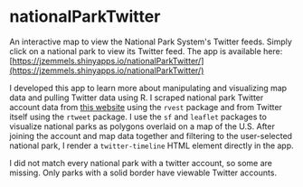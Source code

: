 # nationalParkTwitter
An interactive map to view the National Park System's Twitter feeds.
Simply click on a national park to view its Twitter feed.
The app is available here: [https://jzemmels.shinyapps.io/nationalParkTwitter/](https://jzemmels.shinyapps.io/nationalParkTwitter/)

I developed this app to learn more about manipulating and visualizing map data and pulling Twitter data using R.
I scraped national park Twitter account data from [this website](https://jasoncochran.com/blog/all-the-national-park-service-twitter-accounts-in-one-place/) using the `rvest` package and from Twitter itself using the `rtweet` package.
I use the `sf` and `leaflet` packages to visualize national parks as polygons overlaid on a map of the U.S.
After joining the account and map data together and filtering to the user-selected national park, I render a `twitter-timeline` HTML element directly in the app.

I did not match every national park with a twitter account, so some are missing. 
Only parks with a solid border have viewable Twitter accounts.
